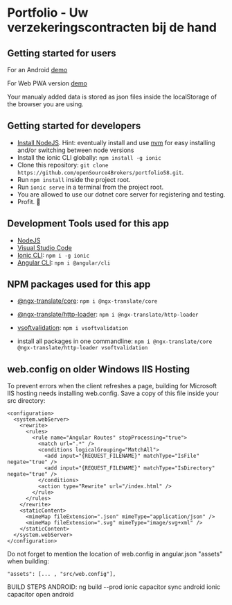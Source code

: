 # Portfolio - Uw verzekeringscontracten bij de hand
## Getting started for users
For an Android [demo](https://play.google.com/store/apps/details?id=be.vsoft.portfolio)

For Web PWA version [demo](https://portfolio.rv-services.be)

Your manualy added data is stored as json files inside the localStorage of the browser you are using.

## Getting started for developers
- [Install NodeJS](https://nodejs.org/). Hint: eventually install and use [nvm](https://medium.com/@Joachim8675309/installing-node-js-with-nvm-4dc469c977d9) for easy installing and/or switching between node versions
- Install the ionic CLI globally: `npm install -g ionic`
- Clone this repository: `git clone https://github.com/openSource4Brokers/portfolio58.git`.
- Run `npm install` inside the project root.
- Run `ionic serve` in a terminal from the project root.
- You are allowed to use our dotnet core server for registering and testing.
- Profit. :tada:

## Development Tools used for this app
- [NodeJS](https://nodejs.org/)
- [Visual Studio Code](https://code.visualstudio.com/)
- [Ionic CLI](https://www.npmjs.com/package/ionic): `npm i -g ionic`
- [Angular CLI](https://www.npmjs.com/package/@angular/cli): `npm i @angular/cli`

## NPM packages used for this app
- [@ngx-translate/core](https://www.npmjs.com/package/@ngx-translate/core): `npm i @ngx-translate/core`
- [@ngx-translate/http-loader](https://www.npmjs.com/package/@ngx-translate/http-loader): `npm i @ngx-translate/http-loader`
- [vsoftvalidation](https://www.npmjs.com/package/vsoftvalidation): `npm i vsoftvalidation`

- install all packages in one commandline: `npm i @ngx-translate/core @ngx-translate/http-loader vsoftvalidation`

## web.config on older Windows IIS Hosting
To prevent errors when the client refreshes a page, building for Microsoft IIS hosting needs installing web.config. Save a copy of this file inside your src directory:
```
<configuration>
  <system.webServer>
    <rewrite>
      <rules>
        <rule name="Angular Routes" stopProcessing="true">
          <match url=".*" />
          <conditions logicalGrouping="MatchAll">
            <add input="{REQUEST_FILENAME}" matchType="IsFile" negate="true" />
            <add input="{REQUEST_FILENAME}" matchType="IsDirectory" negate="true" />
          </conditions>
          <action type="Rewrite" url="/index.html" />
        </rule>
      </rules>
    </rewrite>
    <staticContent>
      <mimeMap fileExtension=".json" mimeType="application/json" />
      <mimeMap fileExtension=".svg" mimeType="image/svg+xml" />
    </staticContent>
  </system.webServer>
</configuration>
```
Do not forget to mention the location of web.config in angular.json "assets" when building: 
```
"assets": [... , "src/web.config"],
```

BUILD STEPS ANDROID:
ng build --prod
ionic capacitor sync android
ionic capacitor open android